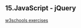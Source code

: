 ## 15.JavaScript - jQuery

[w3schools exercises](https://www.w3schools.com/jquery/exercise_jq.asp?filename=exercise_jq_selectors1)